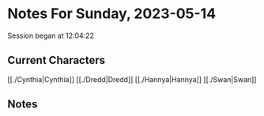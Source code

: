# Notes For Sunday, 2023-05-14
Session began at 12:04:22
## Current Characters
[[./Cynthia|Cynthia]]
[[./Dredd|Dredd]]
[[./Hannya|Hannya]]
[[./Swan|Swan]]
## Notes
